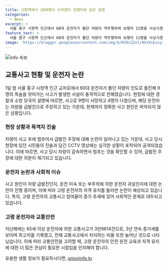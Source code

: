 ```yaml
---
title: 시청역에서 10여명이 쓰러졌다 전쟁터와 같은 광경
categories:
  - News
excerpt: >
  서울 중구 시청역 인근에서 60대 운전자가 몰던 차량이 역주행하여 보행자 11명을 사상시켰다. 사고를 낸 운전자는 급발진을 주장했지만, CCTV 영상을 보면 차량이 감속하여 멈춘 후 사고를 일으킨 것으로 나타났다. 이에 급발진 주장에 의문이 제기되고, 운전 미숙으로 사고가 발생했다면 고령 운전자의 운전 능력에 대한 논란이 예상된다. 전년대비 65세 이상 운전자의 교통사고가 증가하고 있어 사회적인 문제로 대두되고 있다. (요약문)
feature_text: >
  서울 중구 시청역 인근에서 60대 운전자가 몰던 차량이 역주행하여 보행자 11명을 사상시켰다. 사고를 낸 운전자는 급발진을 주장했지만, CCTV 영상을 보면 차량이 감속하여 멈춘 후 사고를 일으킨 것으로 나타났다. 이에 급발진 주장에 의문이 제기되고, 운전 미숙으로 사고가 발생했다면 고령 운전자의 운전 능력에 대한 논란이 예상된다. 전년대비 65세 이상 운전자의 교통사고가 증가하고 있어 사회적인 문제로 대두되고 있다. (요약문)
image: 'https://blogger.googleusercontent.com/img/b/R29vZ2xl/AVvXsEixyZcFfHzMRdzZMjFBmAUKJYCLCGyLL1o632UiGVXcaFdKo_bkvkuCioo0uUKlGfBVcT3P84aROyZIXSBEx3Aw5nCQ3pTgDom1WDC4m8eifvWiAmWEEVb4x6G_l8C0QH225ldMjyaFvpxGEBGNO37VmDTDMHGhJPq73UglMfDca1-0aw/s1600/blogspot.png'
---
```


<p><img src="https://blogger.googleusercontent.com/img/b/R29vZ2xl/AVvXsEixyZcFfHzMRdzZMjFBmAUKJYCLCGyLL1o632UiGVXcaFdKo_bkvkuCioo0uUKlGfBVcT3P84aROyZIXSBEx3Aw5nCQ3pTgDom1WDC4m8eifvWiAmWEEVb4x6G_l8C0QH225ldMjyaFvpxGEBGNO37VmDTDMHGhJPq73UglMfDca1-0aw/s1600/blogspot.png" alt="info 속보" /></p>

<h2 data-ke-size="size26">교통사고 현황 및 운전자 논란</h2>

<p data-ke-size="size16">1일 밤 서울 중구 시청역 인근 교차로에서 60대 운전자가 몰던 차량이 인도로 돌진해 9명의 목숨을 앗아가는 사고가 발생한 사실이 충격적으로 전해졌습니다. 현장에 대한 경찰과 소방 당국의 설명에 따르면, 사고로 9명이 사망하고 4명이 다쳤으며, 해당 운전자는 차량을 급발진으로 주장하고 있는 가운데, 현재까지 정확한 사고 원인은 파악되지 않은 상황입니다.</p>

<h3>현장 상황과 목격자 진술</h3>

<p data-ke-size="size16">차량이 사고 후에 멈추어서 급발진 주장에 대해 논란이 일어나고 있는 가운데, 사고 당시 현장에 있던 시민들의 진술과 담긴 CCTV 영상에는 심각한 상황이 포착되어 공개되었습니다. 이에 따르면, 사고 당시 차량이 감속하면서 멈추는 것을 확인할 수 있어, 급발진 주장에 대한 의문이 제기되고 있습니다.</p>

<h3>운전자 논란과 사회적 이슈</h3>

<p data-ke-size="size16">사고 원인이 차량 급발진인지, 운전 미숙 또는 부주의에 의한 운전자 과실인지에 대한 논란이 진행 중이며, 이에 따라 고령 운전자의 자격 유지를 둘러싼 논란이 예상되고 있습니다. 특히, 고령 운전자의 교통사고 참여율이 증가 추세에 있어 사회적인 문제로 대두되고 있습니다.</p>

<h3>고령 운전자와 교통안전</h3>

<p data-ke-size="size16">지난해에는 65세 이상 운전자에 의한 교통사고가 3만9614건으로, 3년 연속 증가세를 보이며 최고치를 기록했고, 전체 교통사고에서 차지하는 비율 또한 늘어난 것으로 나타났습니다. 이에 따라 교통안전을 고려할 때, 고령 운전자의 안전 운전 교육과 자격 유지에 대한 더 많은 관심이 필요한 시점임을 인지해야 합니다.</p>
유용한 생활 정보가 필요하시다면, <a href="https://onioninfo.kr" rel="dofollow">onioninfo.kr</a>


